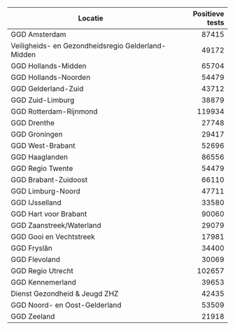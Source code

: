 | Locatie | Positieve tests |
|---------|----------------:|
| GGD Amsterdam                            | 87415 |
| Veiligheids- en Gezondheidsregio Gelderland-Midden | 49172 |
| GGD Hollands-Midden                      | 65704 |
| GGD Hollands-Noorden                     | 54479 |
| GGD Gelderland-Zuid                      | 43712 |
| GGD Zuid-Limburg                         | 38879 |
| GGD Rotterdam-Rijnmond                   | 119934 |
| GGD Drenthe                              | 27748 |
| GGD Groningen                            | 29417 |
| GGD West-Brabant                         | 52696 |
| GGD Haaglanden                           | 86556 |
| GGD Regio Twente                         | 54479 |
| GGD Brabant-Zuidoost                     | 66110 |
| GGD Limburg-Noord                        | 47711 |
| GGD IJsselland                           | 33580 |
| GGD Hart voor Brabant                    | 90060 |
| GGD Zaanstreek/Waterland                 | 29079 |
| GGD Gooi en Vechtstreek                  | 17981 |
| GGD Fryslân                              | 34400 |
| GGD Flevoland                            | 30069 |
| GGD Regio Utrecht                        | 102657 |
| GGD Kennemerland                         | 39653 |
| Dienst Gezondheid & Jeugd ZHZ            | 42435 |
| GGD Noord- en Oost-Gelderland            | 53509 |
| GGD Zeeland                              | 21918 |
